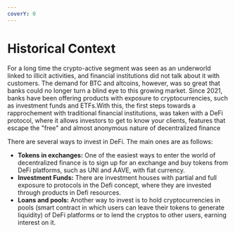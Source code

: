 ```yaml
---
coverY: 0
---
```


# Historical Context

For a long time the crypto-active segment was seen as an underworld linked to illicit activities, and financial institutions did not talk about it with customers. The demand for BTC and altcoins, however, was so great that banks could no longer turn a blind eye to this growing market. Since 2021, banks have been offering products with exposure to cryptocurrencies, such as investment funds and ETFs.With this, the first steps towards a rapprochement with traditional financial institutions, was taken with a DeFi protocol, where it allows investors to get to know your clients, features that escape the "free" and almost anonymous nature of decentralized finance

There are several ways to invest in DeFi. The main ones are as follows:

* **Tokens in exchanges:** One of the easiest ways to enter the world of decentralized finance is to sign up for an exchange and buy tokens from DeFi platforms, such as UNI and AAVE, with fiat currency.
* **Investment Funds:** There are investment houses with partial and full exposure to protocols in the Defi concept, where they are invested through products in Defi resources.
* **Loans and pools:** Another way to invest is to hold cryptocurrencies in pools (smart contract in which users can leave their tokens to generate liquidity) of DeFi platforms or to lend the cryptos to other users, earning interest on it.



